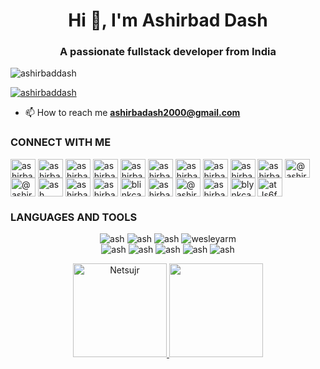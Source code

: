 <h1 align="center">Hi 👋, I'm Ashirbad Dash</h1>
<h3 align="center">A passionate fullstack developer from India</h3>

<p align="left"> <img src="https://komarev.com/ghpvc/?username=ashirbaddash&label=Profile%20views&color=0e75b6&style=flat" alt="ashirbaddash" /> </p>


<p align="left"> <a href="https://twitter.com/ashirbaddash" target="blank"><img src="https://img.shields.io/twitter/follow/ashirbaddash?logo=twitter&style=for-the-badge" alt="ashirbaddash" /></a> </p>

- 📫 How to reach me **ashirbadash2000@gmail.com**


<h3 align="left">CONNECT WITH ME</h3>
<p align="left">
<a href="https://codepen.io/ashirbaddash" target="blank"><img align="center" src="https://raw.githubusercontent.com/rahuldkjain/github-profile-readme-generator/master/src/images/icons/Social/codepen.svg" alt="ashirbaddash" height="30" width="40" /></a>
<a href="https://dev.to/ashirbadash" target="blank"><img align="center" src="https://raw.githubusercontent.com/rahuldkjain/github-profile-readme-generator/master/src/images/icons/Social/devto.svg" alt="ashirbadash" height="30" width="40" /></a>
<a href="https://twitter.com/ashirbaddash" target="blank"><img align="center" src="https://raw.githubusercontent.com/rahuldkjain/github-profile-readme-generator/master/src/images/icons/Social/twitter.svg" alt="ashirbaddash" height="30" width="40" /></a>
<a href="https://linkedin.com/in/ashirbaddash" target="blank"><img align="center" src="https://raw.githubusercontent.com/rahuldkjain/github-profile-readme-generator/master/src/images/icons/Social/linked-in-alt.svg" alt="ashirbaddash" height="30" width="40" /></a>
<a href="https://stackoverflow.com/users/ashirbaddash" target="blank"><img align="center" src="https://raw.githubusercontent.com/rahuldkjain/github-profile-readme-generator/master/src/images/icons/Social/stack-overflow.svg" alt="ashirbaddash" height="30" width="40" /></a>
<a href="https://codesandbox.com/ashirbaddash" target="blank"><img align="center" src="https://raw.githubusercontent.com/rahuldkjain/github-profile-readme-generator/master/src/images/icons/Social/codesandbox.svg" alt="ashirbaddash" height="30" width="40" /></a>
<a href="https://kaggle.com/ashirbaddash" target="blank"><img align="center" src="https://raw.githubusercontent.com/rahuldkjain/github-profile-readme-generator/master/src/images/icons/Social/kaggle.svg" alt="ashirbaddash" height="30" width="40" /></a>
<a href="https://instagram.com/ashirbaddash" target="blank"><img align="center" src="https://raw.githubusercontent.com/rahuldkjain/github-profile-readme-generator/master/src/images/icons/Social/instagram.svg" alt="ashirbaddash" height="30" width="40" /></a>
<a href="https://dribbble.com/ashirbaddash" target="blank"><img align="center" src="https://raw.githubusercontent.com/rahuldkjain/github-profile-readme-generator/master/src/images/icons/Social/dribbble.svg" alt="ashirbaddash" height="30" width="40" /></a>
<a href="https://www.behance.net/ashirbaddash" target="blank"><img align="center" src="https://raw.githubusercontent.com/rahuldkjain/github-profile-readme-generator/master/src/images/icons/Social/behance.svg" alt="ashirbaddash" height="30" width="40" /></a>
<a href="https://hashnode.com/@ashirbaddash" target="blank"><img align="center" src="https://raw.githubusercontent.com/rahuldkjain/github-profile-readme-generator/master/src/images/icons/Social/hashnode.svg" alt="@ashirbaddash" height="30" width="40" /></a>
<a href="https://medium.com/@ashirbaddash" target="blank"><img align="center" src="https://raw.githubusercontent.com/rahuldkjain/github-profile-readme-generator/master/src/images/icons/Social/medium.svg" alt="@ashirbaddash" height="30" width="40" /></a>
<a href="https://www.youtube.com/c/ash" target="blank"><img align="center" src="https://raw.githubusercontent.com/rahuldkjain/github-profile-readme-generator/master/src/images/icons/Social/youtube.svg" alt="ash" height="30" width="40" /></a>
<a href="https://www.codechef.com/users/ashirbaddash" target="blank"><img align="center" src="https://cdn.jsdelivr.net/npm/simple-icons@3.1.0/icons/codechef.svg" alt="ashirbaddash" height="30" width="40" /></a>
<a href="https://www.hackerrank.com/ashirbaddash" target="blank"><img align="center" src="https://raw.githubusercontent.com/rahuldkjain/github-profile-readme-generator/master/src/images/icons/Social/hackerrank.svg" alt="ashirbaddash" height="30" width="40" /></a>
<a href="https://codeforces.com/profile/blinkcat" target="blank"><img align="center" src="https://raw.githubusercontent.com/rahuldkjain/github-profile-readme-generator/master/src/images/icons/Social/codeforces.svg" alt="blinkcat" height="30" width="40" /></a>
<a href="https://www.leetcode.com/ashirbaddash" target="blank"><img align="center" src="https://raw.githubusercontent.com/rahuldkjain/github-profile-readme-generator/master/src/images/icons/Social/leet-code.svg" alt="ashirbaddash" height="30" width="40" /></a>
<a href="https://www.hackerearth.com/@ashirbaddash" target="blank"><img align="center" src="https://raw.githubusercontent.com/rahuldkjain/github-profile-readme-generator/master/src/images/icons/Social/hackerearth.svg" alt="@ashirbaddash" height="30" width="40" /></a>
<a href="https://auth.geeksforgeeks.org/user/ashirbaddash" target="blank"><img align="center" src="https://raw.githubusercontent.com/rahuldkjain/github-profile-readme-generator/master/src/images/icons/Social/geeks-for-geeks.svg" alt="ashirbaddash" height="30" width="40" /></a>
<a href="https://www.topcoder.com/members/blynkcat" target="blank"><img align="center" src="https://raw.githubusercontent.com/rahuldkjain/github-profile-readme-generator/master/src/images/icons/Social/topcoder.svg" alt="blynkcat" height="30" width="40" /></a>
<a href="https://discord.gg/atJs6f4wff" target="blank"><img align="center" src="https://raw.githubusercontent.com/rahuldkjain/github-profile-readme-generator/master/src/images/icons/Social/discord.svg" alt="atJs6f4wff" height="30" width="40" /></a>
</p>

<h3>LANGUAGES AND TOOLS</h3>
<p align="center"> 
  <img src="https://img.shields.io/badge/HTML-E34F26?style=flat-square&logo=html5&logoColor=white" alt="ash" />
  <img src="https://img.shields.io/badge/CSS-1572B6?style=flat-square&logo=css3&logoColor=white" alt="ash" />
  <img src="https://img.shields.io/badge/JavaScript-F7DF1E?style=flat-square&logo=javascript&logoColor=black" alt="ash" />
  <img src="https://img.shields.io/badge/React-20232A?style=flat-square&logo=react&logoColor=61DAFB" alt="wesleyarm" />
  <br>
  <img src="https://img.shields.io/badge/mysql-%2300f.svg?style=for-the-badge&logo=mysql&logoColor=white" alt="ash" />
  <img src="https://img.shields.io/badge/java-%23ED8B00.svg?style=for-the-badge&logo=openjdk&logoColor=white" alt="ash" />
  <img src="https://img.shields.io/badge/Linux-FCC624?style=for-the-badge&logo=linux&logoColor=black" alt="ash" />
  <img src="https://img.shields.io/badge/Eclipse-FE7A16.svg?style=for-the-badge&logo=Eclipse&logoColor=white" alt="ash" />
  <img src="https://img.shields.io/badge/git-%23F05033.svg?style=for-the-badge&logo=git&logoColor=white" alt="ash" />
  
  
  

  

<div align="center">
  <a href="https://github.com/Netsujr">
  <img height="150em" src="https://github-readme-streak-stats.herokuapp.com/?user=ashirbaddash&theme=dark" alt="Netsujr" />
  <img height="150em" src="https://github-readme-stats.vercel.app/api/top-langs/?username=ashirbaddash&layout=compact&langs_count=7&theme=dark"/>
